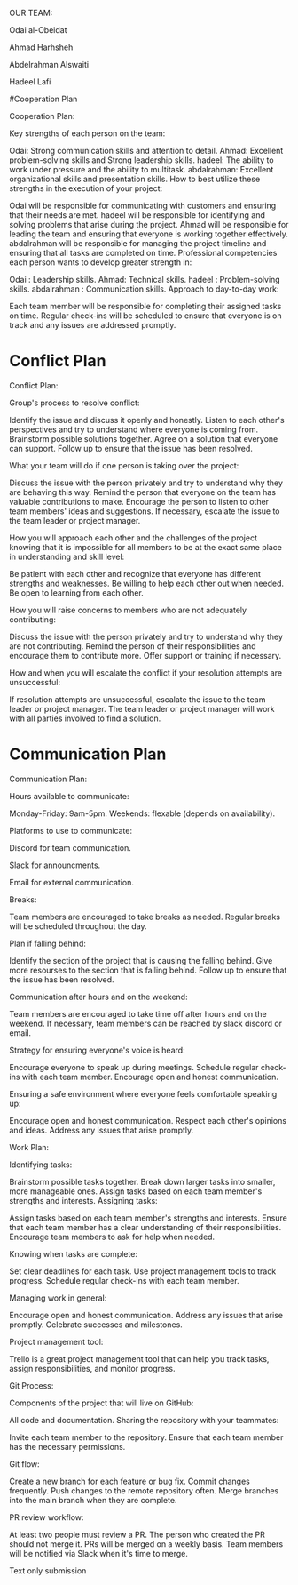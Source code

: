 OUR TEAM:

Odai al-Obeidat

Ahmad Harhsheh

Abdelrahman Alswaiti

Hadeel Lafi

#Cooperation Plan


Cooperation Plan:

Key strengths of each person on the team:

Odai: Strong communication skills and attention to detail.
Ahmad: Excellent problem-solving skills and Strong leadership skills.
hadeel: The ability to work under pressure and the ability to multitask.
abdalrahman: Excellent organizational skills and presentation skills.
How to best utilize these strengths in the execution of your project:

Odai will be responsible for communicating with customers and ensuring that their needs are met.
hadeel will be responsible for identifying and solving problems that arise during the project.
Ahmad will be responsible for leading the team and ensuring that everyone is working together effectively.
abdalrahman will be responsible for managing the project timeline and ensuring that all tasks are completed on time.
Professional competencies each person wants to develop greater strength in:

Odai : Leadership skills.
Ahmad: Technical skills.
hadeel : Problem-solving skills.
abdalrahman : Communication skills.
Approach to day-to-day work:

Each team member will be responsible for completing their assigned tasks on time.
Regular check-ins will be scheduled to ensure that everyone is on track and any issues are addressed promptly.


# Conflict Plan


Conflict Plan:

Group's process to resolve conflict:

Identify the issue and discuss it openly and honestly.
Listen to each other's perspectives and try to understand where everyone is coming from.
Brainstorm possible solutions together.
Agree on a solution that everyone can support.
Follow up to ensure that the issue has been resolved.


What your team will do if one person is taking over the project:

Discuss the issue with the person privately and try to understand why they are behaving this way.
Remind the person that everyone on the team has valuable contributions to make.
Encourage the person to listen to other team members' ideas and suggestions.
If necessary, escalate the issue to the team leader or project manager.


How you will approach each other and the challenges of the project knowing that it is impossible for all members to be at the exact same place in understanding and skill level:

Be patient with each other and recognize that everyone has different strengths and weaknesses.
Be willing to help each other out when needed.
Be open to learning from each other.


How you will raise concerns to members who are not adequately contributing:

Discuss the issue with the person privately and try to understand why they are not contributing.
Remind the person of their responsibilities and encourage them to contribute more.
Offer support or training if necessary.


How and when you will escalate the conflict if your resolution attempts are unsuccessful:

If resolution attempts are unsuccessful, escalate the issue to the team leader or project manager.
The team leader or project manager will work with all parties involved to find a solution.

# Communication Plan

Communication Plan:

Hours available to communicate:

Monday-Friday: 9am-5pm.
Weekends: flexable (depends on availability).

Platforms to use to communicate:

Discord for team communication.

Slack for announcments.

Email for external communication.


Breaks:

Team members are encouraged to take breaks as needed.
Regular breaks will be scheduled throughout the day.


Plan if falling behind:

Identify the section of the project that is causing the falling behind.
Give more resourses to the section that is falling behind.
Follow up to ensure that the issue has been resolved.


Communication after hours and on the weekend:

Team members are encouraged to take time off after hours and on the weekend.
If necessary, team members can be reached by slack discord or email.


Strategy for ensuring everyone's voice is heard:

Encourage everyone to speak up during meetings.
Schedule regular check-ins with each team member.
Encourage open and honest communication.


Ensuring a safe environment where everyone feels comfortable speaking up:

Encourage open and honest communication.
Respect each other's opinions and ideas.
Address any issues that arise promptly.


 Work Plan:

Identifying tasks:

Brainstorm possible tasks together.
Break down larger tasks into smaller, more manageable ones.
Assign tasks based on each team member's strengths and interests.
Assigning tasks:

Assign tasks based on each team member's strengths and interests.
Ensure that each team member has a clear understanding of their responsibilities.
Encourage team members to ask for help when needed.


Knowing when tasks are complete:

Set clear deadlines for each task.
Use project management tools to track progress.
Schedule regular check-ins with each team member.


Managing work in general:

Encourage open and honest communication.
Address any issues that arise promptly.
Celebrate successes and milestones.


Project management tool:

Trello is a great project management tool that can help you track tasks, assign responsibilities, and monitor progress.

 Git Process:

Components of the project that will live on GitHub:

All code and documentation.
Sharing the repository with your teammates:

Invite each team member to the repository.
Ensure that each team member has the necessary permissions.


Git flow:

Create a new branch for each feature or bug fix.
Commit changes frequently.
Push changes to the remote repository often.
Merge branches into the main branch when they are complete.


PR review workflow:

At least two people must review a PR.
The person who created the PR should not merge it.
PRs will be merged on a weekly basis.
Team members will be notified via Slack when it's time to merge.

Text only submission